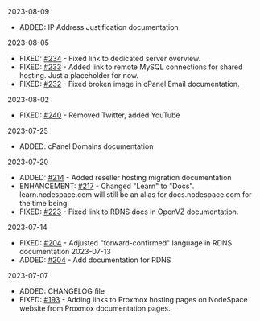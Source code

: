 2023-08-09
- ADDED: IP Address Justification documentation

2023-08-05
- FIXED: [#234](https://bugzilla.nodespace.com/show_bug.cgi?id=234) - Fixed link to dedicated server overview.
- FIXED: [#233](https://bugzilla.nodespace.com/show_bug.cgi?id=233) - Added link to remote MySQL connections for shared hosting. Just a placeholder for now.
- FIXED: [#232](https://bugzilla.nodespace.com/show_bug.cgi?id=232) - Fixed broken image in cPanel Email documentation.

2023-08-02
- FIXED: [#240](https://bugzilla.nodespace.com/show_bug.cgi?id=240) - Removed Twitter, added YouTube

2023-07-25
- ADDED: cPanel Domains documentation

2023-07-20
- ADDED: [#214](https://bugzilla.nodespace.com/show_bug.cgi?id=214) - Added reseller hosting migration documentation
- ENHANCEMENT: [#217](https://bugzill.nodespace.com/show_bug.cgi?id=217) - Changed "Learn" to "Docs". learn.nodespace.com will still be an alias for docs.nodespace.com for the time being.
- FIXED: [#223](https://bugzilla.nodespace.com/show_bug.cgi?id=226) - Fixed link to RDNS docs in OpenVZ documentation.

2023-07-14
- FIXED: [#204](https://bugzilla.nodespace.com/show_bug.cgi?id=204) - Adjusted "forward-confirmed" language in RDNS documentation
2023-07-13
- ADDED: [#204](https://bugzilla.nodespace.com/show_bug.cgi?id=204) - Add documentation for RDNS

2023-07-07
- ADDED: CHANGELOG file
- FIXED: [#193](https://bugzilla.nodespace.com/show_bug.cgi?id=193) - Adding links to Proxmox hosting pages on NodeSpace website from Proxmox documentation pages.